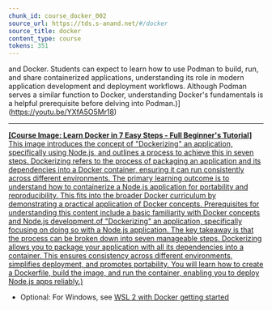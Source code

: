 ```yaml
---
chunk_id: course_docker_002
source_url: https://tds.s-anand.net/#/docker
source_title: docker
content_type: course
tokens: 351
---
```


 and Docker. Students can expect to learn how to use Podman to build, run, and share containerized applications, understanding its role in modern application development and deployment workflows. Although Podman serves a similar function to Docker, understanding Docker's fundamentals is a helpful prerequisite before delving into Podman.)](https://youtu.be/YXfA5O5Mr18)

---

[**[Course Image: Learn Docker in 7 Easy Steps - Full Beginner's Tutorial]** This image introduces the concept of "Dockerizing" an application, specifically using Node.js, and outlines a process to achieve this in seven steps. Dockerizing refers to the process of packaging an application and its dependencies into a Docker container, ensuring it can run consistently across different environments. The primary learning outcome is to understand how to containerize a Node.js application for portability and reproducibility. This fits into the broader Docker curriculum by demonstrating a practical application of Docker concepts. Prerequisites for understanding this content include a basic familiarity with Docker concepts and Node.js development.of "Dockerizing" an application, specifically focusing on doing so with a Node.js application. The key takeaway is that the process can be broken down into seven manageable steps. Dockerizing allows you to package your application with all its dependencies into a container. This ensures consistency across different environments, simplifies deployment, and promotes portability. You will learn how to create a Dockerfile, build the image, and run the container, enabling you to deploy Node.js apps reliably.)](https://youtu.be/gAkwW2tuIqE)

- Optional: For Windows, see [WSL 2 with Docker getting started](https://youtu.be/5RQbdMn04Oc)
